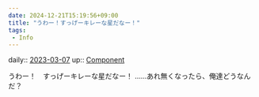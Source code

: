 ```yaml
---
date: 2024-12-21T15:19:56+09:00
title: "うわー！すっげーキレーな星だなー！"
tags:
 - Info
---
```


daily:: [2023-03-07](/Daily_Note/2023-03-07.md)
up:: [Component](Bar/Novel/Chaos/Component.md)

うわー！　すっげーキレーな星だなー！
……あれ無くなったら、俺達どうなんだ？